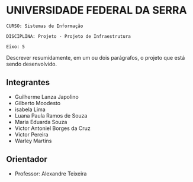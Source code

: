 #   UNIVERSIDADE FEDERAL DA SERRA

`CURSO: Sistemas de Informação`

`DISCIPLINA: Projeto - Projeto de Infraestrutura`

`Eixo: 5`

Descrever resumidamente, em um ou dois parágrafos, o projeto que está sendo desenvolvido.

## Integrantes

* Guilherme Lanza Japolino
* Gilberto Moodesto
* isabela Lima
* Luana Paula Ramos de Souza
* Maria Eduarda Souza
* Victor Antoniel Borges da Cruz
* Victor Pereira
* Warley Martins

## Orientador

* Professor: Alexandre Teixeira


